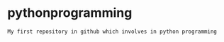 # pythonprogramming
```buildoutcfg
My first repository in github which involves in python programming
```